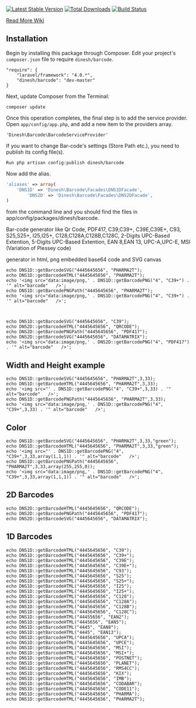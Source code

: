 
[![Latest Stable Version](https://poser.pugx.org/dinesh/barcode/v/stable.png)](https://packagist.org/packages/dinesh/barcode)
[![Total Downloads](https://poser.pugx.org/dinesh/barcode/downloads.png)](https://packagist.org/packages/dinesh/barcode)
[![Build Status](https://travis-ci.org/dineshrabara/barcode.png?branch=master)](https://travis-ci.org/dineshrabara/barcode)

[Read More Wiki](https://github.com/dineshrabara/barcode/wiki)

## Installation

Begin by installing this package through Composer. Edit your project's `composer.json` file to require `dinesh/barcode`.

    "require": {
		"laravel/framework": "4.0.*",
		"dinesh/barcode": "dev-master"
	}

Next, update Composer from the Terminal:

    composer update

Once this operation completes, the final step is to add the service provider. Open `app/config/app.php`, and add a new item to the providers array.

    'Dinesh\Barcode\BarcodeServiceProvider'

If you want to change Bar-code's settings (Store Path etc.), you need to publish its config file(s).

    Run php artisan config:publish dinesh/barcode 

Now add the alias.
```php
'aliases' => array(
	'DNS1D' => 'Dinesh\Barcode\Facades\DNS1DFacade',
        'DNS2D' => 'Dinesh\Barcode\Facades\DNS2DFacade',
)
```

from the command line and you should find the files in app/config/packages/dinesh/barcode.


Bar-code generator like 
Qr Code,
PDF417,
C39,C39+,
C39E,C39E+,
C93,
S25,S25+,
I25,I25+,
C128,C128A,C128B,C128C,
2-Digits UPC-Based Extention,
5-Digits UPC-Based Extention,
EAN 8,EAN 13,
UPC-A,UPC-E,
MSI (Variation of Plessey code)

generator in html, png embedded base64 code and SVG canvas 


    echo DNS1D::getBarcodeSVG("4445645656", "PHARMA2T");
    echo DNS1D::getBarcodeHTML("4445645656", "PHARMA2T");
    echo '<img src="data:image/png,' . DNS1D::getBarcodePNG("4", "C39+") . '" alt="barcode"   />';
    echo DNS1D::getBarcodePNGPath("4445645656", "PHARMA2T");
    echo '<img src="data:image/png,' . DNS1D::getBarcodePNG("4", "C39+") . '" alt="barcode"   />';



    echo DNS1D::getBarcodeSVG("4445645656", "C39");
    echo DNS2D::getBarcodeHTML("4445645656", "QRCODE");
    echo DNS2D::getBarcodePNGPath("4445645656", "PDF417");
    echo DNS2D::getBarcodeSVG("4445645656", "DATAMATRIX");
    echo '<img src="data:image/png,' . DNS2D::getBarcodePNG("4", "PDF417") . '" alt="barcode"   />';


## Width and Height example

    echo DNS1D::getBarcodeSVG("4445645656", "PHARMA2T",3,33);
    echo DNS1D::getBarcodeHTML("4445645656", "PHARMA2T",3,33);
    echo '<img src="' . DNS1D::getBarcodePNG("4", "C39+",3,33) . '" alt="barcode"   />';
    echo DNS1D::getBarcodePNGPath("4445645656", "PHARMA2T",3,33);
    echo '<img src="data:image/png,' . DNS1D::getBarcodePNG("4", "C39+",3,33) . '" alt="barcode"   />';
    
    
## Color


    echo DNS1D::getBarcodeSVG("4445645656", "PHARMA2T",3,33,"green");
    echo DNS1D::getBarcodeHTML("4445645656", "PHARMA2T",3,33,"green");
    echo '<img src="' . DNS1D::getBarcodePNG("4", "C39+",3,33,array(1,1,1)) . '" alt="barcode"   />';
    echo DNS1D::getBarcodePNGPath("4445645656", "PHARMA2T",3,33,array(255,255,0));
    echo '<img src="data:image/png,' . DNS1D::getBarcodePNG("4", "C39+",3,33,array(1,1,1)) . '" alt="barcode"   />';


## 2D Barcodes

    echo DNS2D::getBarcodeHTML("4445645656", "QRCODE");
    echo DNS2D::getBarcodePNGPath("4445645656", "PDF417");
    echo DNS2D::getBarcodeSVG("4445645656", "DATAMATRIX");     

## 1D Barcodes

    echo DNS1D::getBarcodeHTML("4445645656", "C39");
    echo DNS1D::getBarcodeHTML("4445645656", "C39+");
    echo DNS1D::getBarcodeHTML("4445645656", "C39E");
    echo DNS1D::getBarcodeHTML("4445645656", "C39E+");
    echo DNS1D::getBarcodeHTML("4445645656", "C93");
    echo DNS1D::getBarcodeHTML("4445645656", "S25");
    echo DNS1D::getBarcodeHTML("4445645656", "S25+");
    echo DNS1D::getBarcodeHTML("4445645656", "I25");
    echo DNS1D::getBarcodeHTML("4445645656", "I25+");
    echo DNS1D::getBarcodeHTML("4445645656", "C128");
    echo DNS1D::getBarcodeHTML("4445645656", "C128A");
    echo DNS1D::getBarcodeHTML("4445645656", "C128B");
    echo DNS1D::getBarcodeHTML("4445645656", "C128C");
    echo DNS1D::getBarcodeHTML("44455656", "EAN2");
    echo DNS1D::getBarcodeHTML("4445656", "EAN5");
    echo DNS1D::getBarcodeHTML("4445", "EAN8");
    echo DNS1D::getBarcodeHTML("4445", "EAN13");
    echo DNS1D::getBarcodeHTML("4445645656", "UPCA");
    echo DNS1D::getBarcodeHTML("4445645656", "UPCE");
    echo DNS1D::getBarcodeHTML("4445645656", "MSI");
    echo DNS1D::getBarcodeHTML("4445645656", "MSI+");
    echo DNS1D::getBarcodeHTML("4445645656", "POSTNET");
    echo DNS1D::getBarcodeHTML("4445645656", "PLANET");
    echo DNS1D::getBarcodeHTML("4445645656", "RMS4CC");
    echo DNS1D::getBarcodeHTML("4445645656", "KIX");
    echo DNS1D::getBarcodeHTML("4445645656", "IMB");
    echo DNS1D::getBarcodeHTML("4445645656", "CODABAR");
    echo DNS1D::getBarcodeHTML("4445645656", "CODE11");
    echo DNS1D::getBarcodeHTML("4445645656", "PHARMA");
    echo DNS1D::getBarcodeHTML("4445645656", "PHARMA2T");

